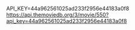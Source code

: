 API_KEY=44a962561025ad233f2956e44183a0f8
https://api.themoviedb.org/3/movie/550?api_key=44a962561025ad233f2956e44183a0f8